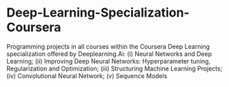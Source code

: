 # Deep-Learning-Specialization-Coursera
Programming projects in all courses within the Coursera Deep Learning specialization offered by Deeplearning.Ai: (i) Neural Networks and Deep Learning; (ii) Improving Deep Neural Networks: Hyperparameter tuning, Regularization and Optimization; (iii) Structuring Machine Learning Projects; (iv) Convolutional Neural Network; (v) Sequence Models
